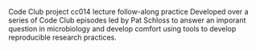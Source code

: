 Code Club project cc014 lecture follow-along practice
Developed over a series of Code Club episodes led by 
Pat Schloss to answer an imporant question in microbiology 
and develop comfort using tools to develop reproducible 
research practices.
